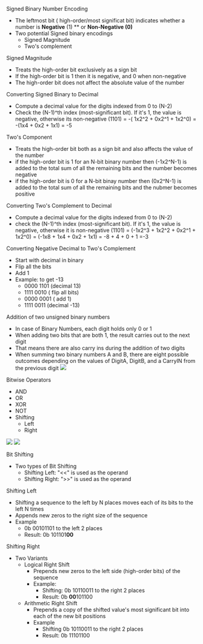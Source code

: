 Signed Binary Number Encoding 
 - The leftmost bit ( high-order/most significat bit) indicates whether a number is **Negative** (1) ** or **Non-Negative (0)**
 - Two potential Signed binary encodings
	 - Signed Magnitude 
	 - Two's complement 

Signed Magnitude
 - Treats the high-order bit exclusively as a sign bit 
 - If the high-order bit is 1 then it is negative, and 0 when non-negative
 - The high-order bit does not affect the absolute value of the number

Converting Signed Binary to Decimal 
 - Compute a decimal value for the digits indexed from 0 to (N-2) 
 - Check the (N-1)^th index (most-significant bit). If it's 1, the value is negative, otherwise its non-negative
(1101) = -( 1x2^2 + 0x2^1 + 1x2^0) 
			 = -(1x4 + 0x2 + 1x1) 
			 = -5

Two's Component
 - Treats the high-order bit both as a sign bit and also affects the value of the number
 - if the high-order bit is 1 for an N-bit binary number then (-1x2^N-1) is added to the total sum of all the remaining bits and the number becomes negative
 - if the high-order bit is 0 for a N-bit binay number then (0x2^N-1) is added to the total sum of all the remaining bits and the nubmer becomes positive 

Converting Two's Complement to Decimal 
 - Compute a decimal value for the digits indexed from 0 to (N-2)
 - check the (N-1)^th index (most-significant bit). If it's 1, the value is negative, otherwise it is non-negative 
(1101) = (-1x2^3 + 1x2^2 + 0x2^1 + 1x2^0) 
= (-1x8 + 1x4 + 0x2 + 1x1) 
	= -8 + 4 + 0 + 1
		=-3

Converting Negative Decimal to Two's Complement 
 - Start with decimal in binary 
 - Flip all the bits
 - Add 1
 - Example: to get -13
	 - 0000 1101 (decimal 13)
	 - 1111 0010 ( flip all bits) 
	 - 0000 0001 ( add 1)
	 - 1111 0011 (decimal -13) 

Addition of two unsigned binary numbers 
 - In case of Binary Numbers, each digit holds only 0 or 1 
 - When adding two bits that are both 1, the result carries out to the next digit
 - That means there are also carry ins during the addition of two digits
 - When summing two binary numbers A and B, there are eight possible outcomes depending on the values of DigitA, DigitB, and a CarryIN from the previous digit 
![](Pasted%20image%2020231008205331.png)


Bitwise Operators 
 - AND
 - OR
 - XOR
 - NOT
 - Shifting
	 - Left 
	 - Right

![](Pasted%20image%2020231008210108.png)
![](Pasted%20image%2020231008210125.png)

Bit Shifting 
 - Two types of Bit Shifting
	 - Shifting Left: "<<" is used as the operand 
	 - Shifting Right: ">>" is used as the operand 

Shifting Left
 - Shifting a sequence to the left by N places moves each of its bits to the left N times
 - Appends new zeros to the right size of the sequence
 - Example
	 - 0b 00101101 to the left 2 places
	 - Result: 0b 101101**00**

Shifting Right 
 - Two Variants
	 - Logical Right Shift
		 - Prepends new zeros to the left side (high-order bits) of the sequence
		 - Example: 
			 - Shifting: 0b 10110011 to the right 2 places
			 - Result: 0b **00**101100
	 - Arithmetic Right Shift
		 - Prepends a copy of the shifted value's most significant bit into each of the new bit positions 
		 - Example
			 - Shifting 0b 10110011 to the right 2 places
			 - Result: 0b 11101100




